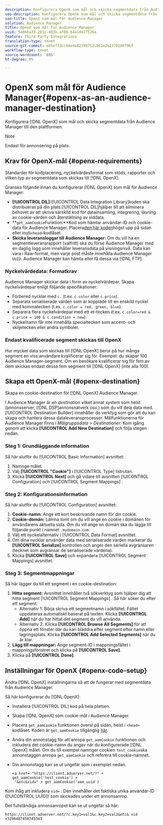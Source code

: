 ```yaml
---
description: Konfigurera OpenX som mål och skicka segmentdata från Audience Manager till den plattformen.
seo-description: Konfigurera OpenX som mål och skicka segmentdata från Audience Manager till den plattformen.
seo-title: OpenX som mål för Audience Manager
solution: Audience Manager
title: OpenX som mål för Audience Manager
uuid: 5e86ba73-281c-403b-af06-64a1d427526a
feature: Third Party Integrations
translation-type: tm+mt
source-git-commit: e05eff3cc04e4a82399752c862e2b2370286f96f
workflow-type: tm+mt
source-wordcount: '695'
ht-degree: 0%

---
```



# OpenX som mål för Audience Manager{#openx-as-an-audience-manager-destination}

Konfigurera [!DNL OpenX] som mål och skicka segmentdata från Audience Manager till den plattformen.

>[!NOTE]
>
>Endast för annonsering på plats.

## Krav för OpenX-mål {#openx-requirements}

Standarder för kodplacering, nyckelvärdesformat som stöds, rapporter och vilken typ av segmentdata som skickas till [!DNL OpenX].

<!-- aam-openx-requirements.xml -->

Granska följande innan du konfigurerar [!DNL OpenX] som mål för Audience Manager:

* **[!UICONTROL DIL]:**[!UICONTROL Data Integration Library]koden ska distribueras på din plats.[!UICONTROL DIL]hjälper till att eliminera behovet av att skriva särskild kod för datainsamling, integrering, läsning av cookie-värden och återställning av siddata.
* **`get_aamCookie`Funktion:**Kod som hämtar användar-ID och cookie-data för Audience Manager. Placera[den här koden](../../features/destinations/get-aam-cookie-code.md)högst upp på sidan eller inuti`<head>`kodlåset.
* **Skicka leveransloggar till Audience Manager:** Om du vill ha en segmentleveransrapport (valfritt) ska du förse Audience Manager med en daglig logg som innehåller leveransdata på visningsnivå. Data kan vara i Raw-format, men varje post måste innehålla Audience Manager `UUID`. Audience Manager kan hämta eller få dessa via [!DNL FTP].

### Nyckelvärdedata: Formatkrav

Audience Manager skickar data i form av nyckelvärdepar. Skapa nyckelvärdepar enligt följande specifikationer:

* Förbered nycklar med `c.` (t.ex. `c.color` eller `c.price`).
* Separata serialiserade värden som är kopplade till en enskild nyckel med kommatecken (t.ex. `c.color = red, green, blue`).
* Separera flera nyckelvärdepar med ett et-tecken (t.ex. `c.color=red & c.price = 100 & c.condition = new`).
* Nyckelnamn får inte innehålla specialtecken som accent- och skiljetecken eller andra symboler.

### Endast kvalificerade segment skickas till OpenX

Hur mycket data som skickas till [!DNL OpenX] beror på hur många segment en viss användare kvalificerar sig för. Exempel: du skapar 100 Audience Manager-segment. Om en besökare kvalificerar sig för fem av dem skickas endast dessa fem segment till [!DNL OpenX] (inte alla 100).

## Skapa ett OpenX-mål {#openx-destination}

Skapa en cookie-destination för [!DNL OpenX] Audience Manager.

<!-- aam-openx-destination.xml -->

I Audience Manager är en *destination* vilket annat system som helst (annonsserver, [!DNL DSP]annonsnätverk osv.) som du vill dela data med. [!UICONTROL Destination Builder] innehåller de verktyg som gör att du kan skapa och hantera dessa dataleveransprocesser. Målfunktionerna för Audience Manager finns i *Målgruppsdata > Destinationer*. Kom igång genom att klicka **[!UICONTROL Add New Destination]** och följa stegen nedan.

### Steg 1: Grundläggande information

Så här slutför du [!UICONTROL Basic Information] avsnittet:

1. Namnge målet.
1. Välj **[!UICONTROL "Cookie"]** i [!UICONTROL Type] listrutan.
1. Klicka **[!UICONTROL Next]** och gå vidare till avsnitten [!UICONTROL Configuration] och [!UICONTROL Segment Mappings] .

### Steg 2: Konfigurationsinformation

Så här slutför du [!UICONTROL Configuration] avsnittet:

1. **Cookie-namn:** Ange ett kort beskrivande namn för din cookie.
1. **Cookie-domän:** Lämna tomt om du vill ange en cookie i domänen för användarens aktuella sida. Om du vill ange en domän ska du lägga till följande punkt i namnet `.mydomain.com`.
1. Välj ett nyckelalternativ i [!UICONTROL Data Format] avsnittet.
1. Om dina nycklar använder data med serialiserade värden markerar du **[!UICONTROL Serialize]** kontrollen och anger den seriella avgränsaren (tecknet som avgränsar de serialiserade värdena).
1. Klicka **[!UICONTROL Save]** och expandera [!UICONTROL Segment Mappings] avsnittet.

### Steg 3: Segmentmappningar

Så här lägger du till ett segment i en cookie-destination:

1. **Hitta segment:** Avsnittet innehåller två sökverktyg som hjälper dig att hitta segment [!UICONTROL Segment Mappings] . Så här söker du efter ett segment:
   * Alternativ 1: Börja skriva ett segmentnamn i sökfältet. Fältet uppdateras automatiskt baserat på texten. Klicka **[!UICONTROL Add]** när du har hittat det segment du vill använda.
   * Alternativ 2: Klicka **[!UICONTROL Browse All Segments]** för att öppna ett fönster där du kan bläddra efter segment efter namn eller lagringsplats. Klicka **[!UICONTROL Add Selected Segments]** när du är klar.
1. **Lägg till mappningar:** Ange segment-ID i mappningsfältet i mappningsfönstret och klicka på **[!UICONTROL Save]**.
1. Klicka på **[!UICONTROL Done]**.

## Inställningar för OpenX {#openx-code-setup}

Ändra [!DNL OpenX] inställningarna så att de fungerar med segmentdata från Audience Manager.

<!-- aam-openx-code.xml -->

Så här konfigurerar du [!DNL OpenX]:

* Installera [!UICONTROL DIL] kod på hela platsen.
* Skapa [!DNL OpenX] som cookie-mål i Audience Manager.
* Placera `get_aamCookie` funktionen överst på sidan, helst i `<head>` kodlåset. Koden är `get_aamCookie` tillgänglig [här](../../features/destinations/get-aam-cookie-code.md).
* Ändra din annonstagg för att anropa `get_aamCookie` funktionen och inkludera det cookie-namn du angav när du konfigurerade [!DNL OpenX] målet. Om du till exempel namnger cookien `test_cookie`ska annonstaggen anropa `get_aamCookie` och referera till cookie-namnet.
* Din annonstagg kan se ut ungefär som i exemplet nedan.

   ```
   <a href= "https://client.adserver.net/?" + get_aamCookie('test_cookie') +
    "&etc&xid=" + get_aamCookie('aam_uuid')
   ```

Kom ihåg att inkludera `xid=` . Den innehåller det faktiska unika användar-ID ([!UICONTROL UUID]) som skickades under ett annonsanrop.

Det fullständiga annonsanropet kan se ut ungefär så här:

```
https://client.adserver.net/?c.key1=val1&c.key2=val2&etc& xid =3286487458745343
```
